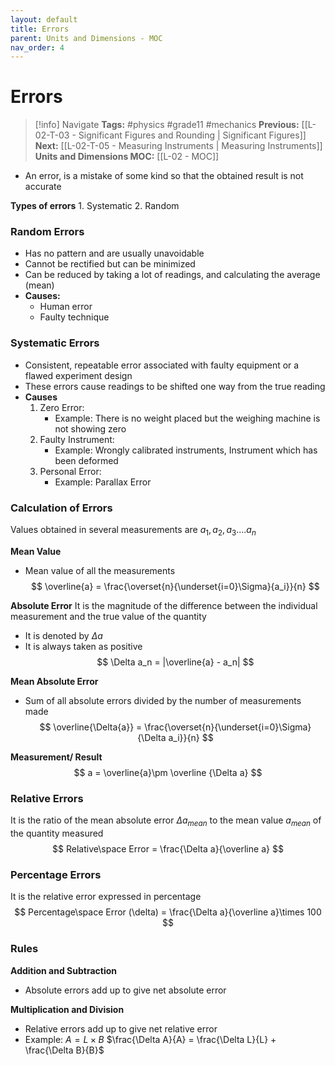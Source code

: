 ```yaml
---
layout: default
title: Errors
parent: Units and Dimensions - MOC
nav_order: 4
---
```

# Errors

> [!info] Navigate
> **Tags:** #physics #grade11 #mechanics 
> **Previous:** [[L-02-T-03 - Significant Figures and Rounding | Significant Figures]]
> **Next:** [[L-02-T-05 - Measuring Instruments | Measuring Instruments]]
> **Units and Dimensions MOC:** [[L-02 - MOC]]
- An error, is a mistake of some kind so that the obtained result is not accurate

**Types of errors**
	1. Systematic 
	2. Random

### Random Errors
- Has no pattern and are usually unavoidable
- Cannot be rectified but can be minimized
- Can be reduced by taking a lot of readings, and calculating the average (mean)
- **Causes:**
    - Human error
    - Faulty technique

### Systematic Errors
- Consistent, repeatable error associated with faulty equipment or a flawed experiment design
- These errors cause readings to be shifted one way from the true reading
- **Causes**
    1. Zero Error: 
        - Example: There is no weight placed but the weighing machine is not showing zero
    2. Faulty Instrument: 
        - Example: Wrongly calibrated instruments, Instrument which has been deformed
    3. Personal Error: 
        - Example: Parallax Error

### Calculation of Errors
Values obtained in several measurements are $a_1, a_2, a_3....a_n$

**Mean Value**
- Mean value of all the measurements
$$
\overline{a} = \frac{\overset{n}{\underset{i=0}\Sigma}{a_i}}{n}
$$

**Absolute Error**
It is the magnitude of the difference between the individual measurement and the true value of the quantity
- It is denoted by $\Delta a$
- It is always taken as positive
$$
\Delta a_n = |\overline{a} - a_n|
$$

**Mean Absolute Error**
- Sum of all absolute errors divided by the number of measurements made
$$
\overline{\Delta{a}} = \frac{\overset{n}{\underset{i=0}\Sigma}{\Delta a_i}}{n}
$$

**Measurement/ Result**
$$
a = \overline{a}\pm \overline {\Delta a}
$$

### Relative Errors
It is the ratio of the mean absolute error $\Delta a_{mean}$ to the mean value $a_{mean}$ of the quantity measured
$$
Relative\space Error = \frac{\Delta a}{\overline a}
$$

### Percentage Errors
It is the relative error expressed in percentage
$$
Percentage\space Error (\delta) = \frac{\Delta a}{\overline a}\times 100
$$

### Rules

**Addition and Subtraction**
- Absolute errors add up to give net absolute error

**Multiplication and Division**
- Relative errors add up to give net relative error
- Example: 
$A = L \times B$
$\frac{\Delta A}{A} = \frac{\Delta L}{L} + \frac{\Delta B}{B}$